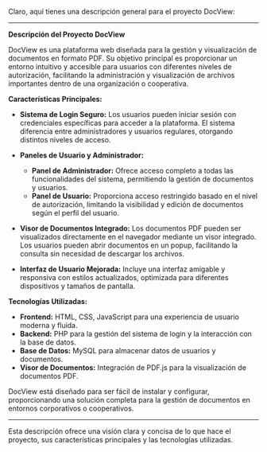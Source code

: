 Claro, aquí tienes una descripción general para el proyecto DocView:

---

**Descripción del Proyecto DocView**

DocView es una plataforma web diseñada para la gestión y visualización de documentos en formato PDF. Su objetivo principal es proporcionar un entorno intuitivo y accesible para usuarios con diferentes niveles de autorización, facilitando la administración y visualización de archivos importantes dentro de una organización o cooperativa.

**Características Principales:**

- **Sistema de Login Seguro:** Los usuarios pueden iniciar sesión con credenciales específicas para acceder a la plataforma. El sistema diferencia entre administradores y usuarios regulares, otorgando distintos niveles de acceso.
  
- **Paneles de Usuario y Administrador:** 
  - **Panel de Administrador:** Ofrece acceso completo a todas las funcionalidades del sistema, permitiendo la gestión de documentos y usuarios.
  - **Panel de Usuario:** Proporciona acceso restringido basado en el nivel de autorización, limitando la visibilidad y edición de documentos según el perfil del usuario.

- **Visor de Documentos Integrado:** Los documentos PDF pueden ser visualizados directamente en el navegador mediante un visor integrado. Los usuarios pueden abrir documentos en un popup, facilitando la consulta sin necesidad de descargar los archivos.

- **Interfaz de Usuario Mejorada:** Incluye una interfaz amigable y responsiva con estilos actualizados, optimizada para diferentes dispositivos y tamaños de pantalla.

**Tecnologías Utilizadas:**

- **Frontend:** HTML, CSS, JavaScript para una experiencia de usuario moderna y fluida.
- **Backend:** PHP para la gestión del sistema de login y la interacción con la base de datos.
- **Base de Datos:** MySQL para almacenar datos de usuarios y documentos.
- **Visor de Documentos:** Integración de PDF.js para la visualización de documentos PDF.

DocView está diseñado para ser fácil de instalar y configurar, proporcionando una solución completa para la gestión de documentos en entornos corporativos o cooperativos.

---

Esta descripción ofrece una visión clara y concisa de lo que hace el proyecto, sus características principales y las tecnologías utilizadas.
